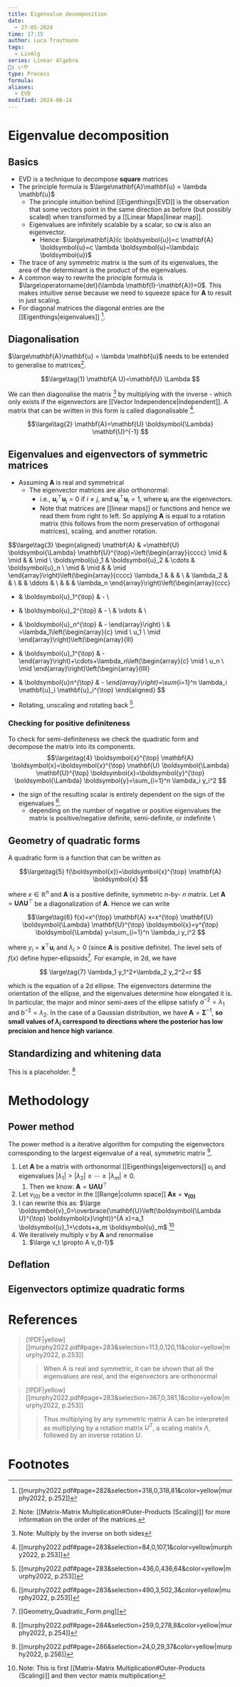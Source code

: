 ```yaml
---
title: Eigenvalue decomposition
date:
  - 27-05-2024
time: 17:15
author: Luca Trautmann
tags:
  - LinAlg
series: Linear Algebra
🍙: いや
type: Process
formula: 
aliases:
  - EVD
modified: 2024-06-14
---
```

# Eigenvalue decomposition
## Basics
- EVD is a technique to decompose **square** matrices
- The principle formula is $\large\mathbf{A}\mathbf{u} = \lambda \mathbf{u}$ 
	- The principle intuition behind [[Eigenthings|EVD]] is the observation that some vectors point in the same direction as before (but possibly scaled) when transformed by a [[Linear Maps|linear map]]. 
	- Eigenvalues are infinitely scalable by a scalar, so $c\mathbf{u}$ is also an eigenvector. 
		- Hence: $\large\mathbf{A}(c \boldsymbol{u})=c \mathbf{A} \boldsymbol{u}=c \lambda \boldsymbol{u}=\lambda(c \boldsymbol{u})$
- The trace of any symmetric matrix is the sum of its eigenvalues, the area of the determinant is the product of the eigenvalues. 
- A common way to rewrite the principle formula is $\large\operatorname{det}(\lambda \mathbf{I}-\mathbf{A})=0$. This makes intuitive sense because we need to squeeze space for $\mathbf{A}$ to result in just scaling. 
- For diagonal matrices the diagonal entries are the [[Eigenthings|eigenvalues]] [^2].

## Diagonalisation
$\large\mathbf{A}\mathbf{u} = \lambda \mathbf{u}$ needs to be extended to generalise to matrices[^4]. 

$$\large\tag{1}
\mathbf{A U}=\mathbf{U} \Lambda
$$


We can then diagonalise the matrix [^5] by multiplying with the inverse - which only exists if the eigenvectors are [[Vector Independence|independent]]. A matrix that can be written in this form is called diagonalisable [^3]. 

$$\large\tag{2}
\mathbf{A}=\mathbf{U} \boldsymbol{\Lambda} \mathbf{U}^{-1}
$$



## Eigenvalues and eigenvectors of symmetric matrices
- Assuming $\mathbf{A}$ is real and symmetrical
	- The eigenvector matrices are also orthonormal:
		- i.e., $\boldsymbol{u}_i^\top \boldsymbol{u}_j=0$ if $i \neq j$, and $\boldsymbol{u}_i^{\top} \boldsymbol{u}_i=1$, where $\boldsymbol{u}_i$ are the eigenvectors.
		- Note that matrices are [[linear maps]] or functions and hence we read them from right to left. So applying $\mathbf{A}$ is equal to a rotation matrix (this follows from the norm preservation of orthogonal matrices), scaling, and another rotation. 

$$\large\tag{3}
\begin{aligned}
\mathbf{A} & =\mathbf{U} \boldsymbol{\Lambda} \mathbf{U}^{\top}=\left(\begin{array}{cccc}
\mid & \mid & & \mid \\
\boldsymbol{u}_1 & \boldsymbol{u}_2 & \cdots & \boldsymbol{u}_n \\
\mid & \mid & & \mid
\end{array}\right)\left(\begin{array}{cccc}
\lambda_1 & & & \\
& \lambda_2 & & \\
& & \ddots & \\
& & & \lambda_n
\end{array}\right)\left(\begin{array}{ccc}
- & \boldsymbol{u}_1^{\top} & - \\
- & \boldsymbol{u}_2^{\top} & - \\
& \vdots & \\
- & \boldsymbol{u}_n^{\top} & -
\end{array}\right) \\
& =\lambda_1\left(\begin{array}{c}
\mid \\
u_1 \\
\mid
\end{array}\right)\left(\begin{array}{lll}
- & \boldsymbol{u}_1^{\top} & -
\end{array}\right)+\cdots+\lambda_n\left(\begin{array}{c}
\mid \\
u_n \\
\mid
\end{array}\right)\left(\begin{array}{llll}
- & \boldsymbol{u}_n^{\top} & -
\end{array}\right)=\sum_{i=1}^n \lambda_i \mathbf{u}_i \mathbf{u}_i^{\top}
\end{aligned}
$$


- Rotating, unscaling and rotating back [^6]. 



### Checking for positive definiteness
To check for semi-definiteness we check the quadratic form and decompose the matrix into its components.
$$\large\tag{4}
\boldsymbol{x}^{\top} \mathbf{A} \boldsymbol{x}=\boldsymbol{x}^{\top} \mathbf{U} \boldsymbol{\Lambda} \mathbf{U}^{\top} \boldsymbol{x}=\boldsymbol{y}^{\top} \boldsymbol{\Lambda} \boldsymbol{y}=\sum_{i=1}^n \lambda_i y_i^2
$$
- the sign of the resulting scalar is entirely dependent on the sign of the eigenvalues [^7]. 
	- depending on the number of negative or positive eigenvalues the matrix is positive/negative definite, semi-definite, or indefinite
\



## Geometry of quadratic forms
A quadratic form is a function that can be written as

$$\large\tag{5}
f(\boldsymbol{x})=\boldsymbol{x}^{\top} \mathbf{A} \boldsymbol{x}
$$

where $x \in \mathbb{R}^n$ and $\mathbf{A}$ is a positive definite, symmetric $n$-by- $n$ matrix. Let $\mathbf{A}=\mathbf{U} \boldsymbol{\Lambda} \mathbf{U}^{\top}$ be a diagonalization of $\mathbf{A}$. Hence we can write

$$\large\tag{6} 
f(x)=x^{\top} \mathbf{A} x=x^{\top} \mathbf{U} \boldsymbol{\Lambda} \mathbf{U}^{\top} \boldsymbol{x}=y^{\top} \boldsymbol{\Lambda} y=\sum_{i=1}^n \lambda_i y_i^2
$$

where $y_i=\boldsymbol{x}^{\top} \boldsymbol{u}_i$ and $\lambda_i>0$ (since $\mathbf{A}$ is positive definite). The level sets of $f(x)$ define hyper-ellipsoids[^8]. For example, in 2d, we have

$$ \large\tag{7}
\lambda_1 y_1^2+\lambda_2 y_2^2=r
$$

which is the equation of a 2d ellipse. The eigenvectors determine the orientation of the ellipse, and the eigenvalues determine how elongated it is. In particular, the major and minor semi-axes of the ellipse satisfy $a^{-2}=\lambda_1$ and $b^{-2}=\lambda_2$. In the case of a Gaussian distribution, we have $\mathbf{A}=\boldsymbol{\Sigma}^{-1}$, **so small values of $\lambda_i$ correspond to directions where the posterior has low precision and hence high variance**.



## Standardizing and whitening data

This is a placeholder. [^1]

# Methodology
## Power method
The power method is a iterative algorithm for computing the eigenvectors corresponding to the largest eigenvalue of a real, symmetric matrix [^9]. 

1. Let $\mathbf{A}$ be a matrix with orthonormal [[Eigenthings|eigenvectors]] $u_i$ and eigenvalues $\left|\lambda_1\right|>\left|\lambda_2\right| \geq \cdots \geq\left|\lambda_m\right| \geq 0$.
	1. Then we know: $\mathbf{A} =\mathbf{U} \boldsymbol{\Lambda} \mathbf{U}^{\top}$ 
2. Let $v_{(0)}$ be a vector in the [[Range|column space]] $\mathbf{A}\mathbf{x}= \mathbf{v_{(0)}}$
3. I can rewrite this as: $\large \boldsymbol{v}_0=\overbrace{\mathbf{U}\left(\boldsymbol{\Lambda U}^{\top} \boldsymbol{x}\right)}^{A x}=a_1 \boldsymbol{u}_1+\cdots+a_m \boldsymbol{u}_m$ [^10] 
4. We iteratively multiply $v$ by $\mathbf{A}$ and renormalise
	1. $\large v_t \propto A v_{t-1}$ 





## Deflation

## Eigenvectors optimize quadratic forms

# References
> [!PDF|yellow] [[murphy2022.pdf#page=283&selection=113,0,120,11&color=yellow|murphy2022, p.253]]
> > When A is real and symmetric, it can be shown that all the eigenvalues are real, and the eigenvectors are orthonormal

> [!PDF|yellow] [[murphy2022.pdf#page=283&selection=367,0,381,1&color=yellow|murphy2022, p.253]]
> > Thus multiplying by any symmetric matrix A can be interpreted as multiplying by a rotation matrix $U^T$, a scaling matrix $Λ$, followed by an inverse rotation $U$.
# Footnotes

[^1]: [[murphy2022.pdf#page=284&selection=259,0,278,8&color=yellow|murphy2022, p.254]] 
[^2]: [[murphy2022.pdf#page=282&selection=318,0,318,81&color=yellow|murphy2022, p.252]]
[^3]: [[murphy2022.pdf#page=283&selection=84,0,107,1&color=yellow|murphy2022, p.253]] 
[^4]: Note: [[Matrix-Matrix Multiplication#Outer-Products (Scaling)]] for more information on the order of the matrices. 
[^5]: Note: Multiply by the inverse on both sides
[^6]: [[murphy2022.pdf#page=283&selection=436,0,436,64&color=yellow|murphy2022, p.253]] 
[^7]: [[murphy2022.pdf#page=283&selection=490,3,502,3&color=yellow|murphy2022, p.253]] 
[^8]: [[Geometry_Quadratic_Form.png]]
[^9]: [[murphy2022.pdf#page=286&selection=24,0,29,37&color=yellow|murphy2022, p.256]]
[^10]: Note: This is first [[Matrix-Matrix Multiplication#Outer-Products (Scaling)]] and then vector matrix multiplication 